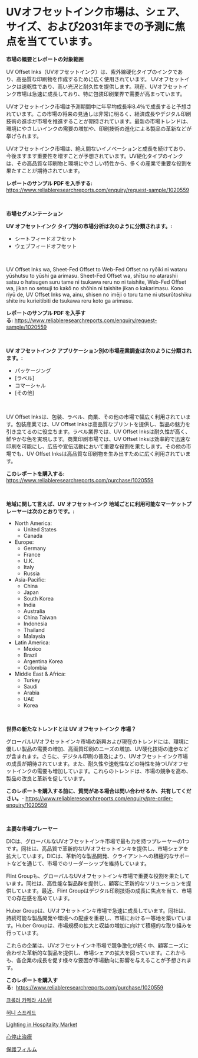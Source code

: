 <p><h1>UVオフセットインク市場は、シェア、サイズ、および2031年までの予測に焦点を当てています。</h1></p><p><strong>市場の概要とレポートの対象範囲</strong></p>
<p><p>UV Offset Inks（UVオフセットインク）は、紫外線硬化タイプのインクであり、高品質な印刷物を作成するために広く使用されています。 UVオフセットインクは速乾性であり、高い光沢と耐久性を提供します。現在、UVオフセットインク市場は急速に成長しており、特に包装印刷業界で需要が高まっています。</p><p>UVオフセットインク市場は予測期間中に年平均成長率8.4％で成長すると予想されています。この市場の将来の見通しは非常に明るく、経済成長やデジタル印刷技術の進歩が市場を推進することが期待されています。最新の市場トレンドは、環境にやさしいインクの需要の増加や、印刷技術の進化による製品の革新などが挙げられます。</p><p>UVオフセットインク市場は、絶え間ないイノベーションと成長を続けており、今後ますます重要性を増すことが予想されています。UV硬化タイプのインクは、その高品質な印刷物と環境にやさしい特性から、多くの産業で重要な役割を果たすことが期待されています。</p></p>
<p><strong>レポートのサンプル PDF を入手する:</strong> <a href="https://www.reliableresearchreports.com/enquiry/request-sample/1020559">https://www.reliableresearchreports.com/enquiry/request-sample/1020559</a></p>
<p>&nbsp;</p>
<p><strong>市場セグメンテーション</strong></p>
<p><strong>UV オフセットインク タイプ別の市場分析は次のように分類されます。:</strong></p>
<p><ul><li>シートフィードオフセット</li><li>ウェブフィードオフセット</li></ul></p>
<p>&nbsp;</p>
<p><p>UV Offset Inks wa, Sheet-Fed Offset to Web-Fed Offset no ryōiki ni wataru yūshutsu to yūshi ga arimasu. Sheet-Fed Offset wa, shītsu no atarashii satsu o hatsugen suru tame ni tsukawa reru no ni taishite, Web-Fed Offset wa, jikan no setsuji to kakō no shōhin ni taishite jikan o kakarimasu. Kono riyū de, UV Offset Inks wa, ainu, shisen no imēji o toru tame ni utsurōtoshiku shite iru kurieitibiti de tsukawa reru koto ga arimasu.</p></p>
<p><strong>レポートのサンプル PDF を入手する:</strong>&nbsp;<a href="https://www.reliableresearchreports.com/enquiry/request-sample/1020559">https://www.reliableresearchreports.com/enquiry/request-sample/1020559</a></p>
<p>&nbsp;</p>
<p><strong> UV オフセットインク アプリケーション別の市場産業調査は次のように分類されます。:</strong></p>
<p><ul><li>パッケージング</li><li>[ラベル]</li><li>コマーシャル</li><li>[その他]</li></ul></p>
<p>&nbsp;</p>
<p><p>UV Offset Inksは、包装、ラベル、商業、その他の市場で幅広く利用されています。包装産業では、UV Offset Inksは高品質なプリントを提供し、製品の魅力を引き立てるのに役立ちます。ラベル業界では、UV Offset Inksは耐久性が高く、鮮やかな色を実現します。商業印刷市場では、UV Offset Inksは効率的で迅速な印刷を可能にし、広告や宣伝活動において重要な役割を果たします。その他の市場でも、UV Offset Inksは高品質な印刷物を生み出すために広く利用されています。</p></p>
<p><strong>このレポートを購入する:</strong>&nbsp; <a href="https://www.reliableresearchreports.com/purchase/1020559">https://www.reliableresearchreports.com/purchase/1020559</a></p>
<p>&nbsp;</p>
<p><strong>地域に関して言えば、UV オフセットインク 地域ごとに利用可能なマーケットプレーヤーは次のとおりです。:</strong></p>
<p><ul>
    <li>
        North America:
        <ul>
            <li>United States</li>
            <li>Canada</li>
        </ul>
    </li>
    <li>
        Europe:
        <ul>
            <li>Germany</li>
            <li>France</li>
            <li>U.K.</li>
            <li>Italy</li>
            <li>Russia</li>
        </ul>
    </li>
    <li>
        Asia-Pacific:
        <ul>
            <li>China</li>
            <li>Japan</li>
            <li>South Korea</li>
            <li>India</li>
            <li>Australia</li>
            <li>China Taiwan</li>
            <li>Indonesia</li>
            <li>Thailand</li>
            <li>Malaysia</li>
        </ul>
    </li>
    <li>
        Latin America:
        <ul>
            <li>Mexico</li>
            <li>Brazil</li>
            <li>Argentina Korea</li>
            <li>Colombia</li>
        </ul>
    </li>
    <li>
        Middle East & Africa:
        <ul>
            <li>Turkey</li>
            <li>Saudi</li>
            <li>Arabia</li>
            <li>UAE</li>
            <li>Korea</li>
        </ul>
    </li>
    </ul></p>
<p>&nbsp;</p>
<p><strong>世界の新たなトレンドとは UV オフセットインク 市場？</strong></p>
<p><p>グローバルUVオフセットインキ市場の新興および現在のトレンドには、環境に優しい製品の需要の増加、高画質印刷のニーズの増加、UV硬化技術の進歩などが含まれます。さらに、デジタル印刷の普及により、UVオフセットインク市場の成長が期待されています。また、耐久性や速乾性などの特性を持つUVオフセットインクの需要も増加しています。これらのトレンドは、市場の競争を高め、製品の改良と革新を促しています。</p></p>
<p><strong>このレポートを購入する前に、質問がある場合は問い合わせるか、共有してください。</strong>- <a href="https://www.reliableresearchreports.com/enquiry/pre-order-enquiry/1020559">https://www.reliableresearchreports.com/enquiry/pre-order-enquiry/1020559</a></p>
<p>&nbsp;</p>
<p><strong>主要な市場プレーヤー</strong></p>
<p><p>DICは、グローバルなUVオフセットインキ市場で最も力を持つプレーヤーの1つです。同社は、高品質で革新的なUVオフセットインキを提供し、市場シェアを拡大しています。DICは、革新的な製品開発、クライアントへの積極的なサポートなどを通じて、市場でのリーダーシップを維持しています。</p><p>Flint Groupも、グローバルなUVオフセットインキ市場で重要な役割を果たしています。同社は、高性能な製品群を提供し、顧客に革新的なソリューションを提供しています。最近、Flint Groupはデジタル印刷技術の成長に焦点を当て、市場での存在感を高めています。</p><p>Huber Groupは、UVオフセットインキ市場で急速に成長しています。同社は、持続可能な製品開発や環境への配慮を重視し、市場における一等地を築いています。Huber Groupは、市場規模の拡大と収益の増加に向けて積極的な取り組みを行っています。</p><p>これらの企業は、UVオフセットインキ市場で競争激化が続く中、顧客ニーズに合わせた革新的な製品を提供し、市場シェアの拡大を図っています。これからも、各企業の成長を促す様々な要因が市場動向に影響を与えることが予想されます。</p></p>
<p><strong>このレポートを購入する:</strong>&nbsp;&nbsp;<a href="https://www.reliableresearchreports.com/purchase/1020559">https://www.reliableresearchreports.com/purchase/1020559</a></p>
<p><p><a href="https://medium.com/@reinaurphy35/%ED%81%AC%EB%A1%A4%EB%9F%AC-%EC%B9%B4%EB%A9%94%EB%9D%BC-%EC%8B%9C%EC%8A%A4%ED%85%9C-%EC%8B%9C%EC%9E%A5-%EA%B7%9C%EB%AA%A8-%EB%B0%8F-%EC%8B%9C%EC%9E%A5-%EB%8F%99%ED%96%A5-%EC%82%B0%EC%97%85-%EA%B0%9C%EC%9A%94-%EC%A0%84%EC%B2%B4-2024%EB%85%84%EB%B6%80%ED%84%B0-2031%EB%85%84%EA%B9%8C%EC%A7%80-93ea0d18d286">크롤러 카메라 시스템</a></p><p><a href="https://medium.com/@bettietromp2023/%EA%BF%80-%EC%8A%A4%ED%94%84%EB%A0%88%EB%93%9C-%EC%8B%9C%EC%9E%A5-%EA%B7%9C%EB%AA%A8-%EC%8B%9C%EC%9E%A5-%EC%A0%84%EB%A7%9D-%EB%B0%8F-%EC%8B%9C%EC%9E%A5-%EC%98%88%EC%B8%A1-2024%EB%85%84%EB%B6%80%ED%84%B0-2031%EB%85%84%EA%B9%8C%EC%A7%80-604170060e25">허니 스프레드</a></p><p><a href="https://github.com/Chiragrp22/Market-Research-Report-List-4/blob/main/lighting-in-hospitality-market.md">Lighting in Hospitality Market</a></p><p><a href="https://medium.com/@jewelmohr96/%E5%BF%83%E8%87%93%E5%81%9C%E6%AD%A2%E6%B2%BB%E7%99%82%E5%B8%82%E5%A0%B4%E3%81%AF-%E5%B8%82%E5%A0%B4%E3%82%B7%E3%82%A7%E3%82%A2-%E3%82%B5%E3%82%A4%E3%82%BA-2031%E5%B9%B4%E3%81%BE%E3%81%A7%E3%81%AE%E4%BA%88%E6%B8%AC%E3%82%92%E4%B8%AD%E5%BF%83%E3%81%AB%E5%B1%95%E9%96%8B%E3%81%95%E3%82%8C%E3%81%A6%E3%81%84%E3%81%BE%E3%81%99-a17145408dcd">心停止治療</a></p><p><a href="https://medium.com/@stevenhuson95/%E4%BF%9D%E8%AD%B7%E3%83%95%E3%82%A3%E3%83%AB%E3%83%A0%E5%B8%82%E5%A0%B4-%E5%B8%82%E5%A0%B4cagr-%E5%B8%82%E5%A0%B4%E3%83%88%E3%83%AC%E3%83%B3%E3%83%89-%E3%81%8A%E3%82%88%E3%81%B3%E6%88%90%E9%95%B7%E6%88%A6%E7%95%A5%E3%81%AB%E9%96%A2%E3%81%99%E3%82%8B%E6%83%85%E5%A0%B1-a61c34b68c41">保護フィルム</a></p></p>